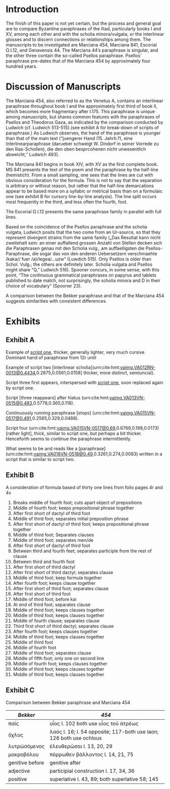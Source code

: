 # Introduction
The finish of this paper is not yet certain, but the process and general goal are to compare Byzantine paraphrases of the Iliad, particularly books I and XV, among each other and with the scholia minora/vulgata, or the interlinear glosses and to discern connections or relationships among them. The manuscripts to be investigated are Marciana 454, Marciana 841, Escorial Ω.I.12, and Genavensis 44. The Marciana 44’s paraphrase is singular, and the other three contain the so-called Psellos paraphrase. Psellos’ paraphrase pre-dates that of the Marciana 454 by approximately four hundred years. 

# Discussion of Manuscripts	
The Marciana 454, also referred to as the Venetus A, contains an interlinear paraphrase throughout book I and the approximately first third of book II, which becomes more fragmentary after I.175. This paraphrase is unique among manuscripts, but shares common features with the paraphrases of Psellos and Theodorus Gaza, as indicated by the comparison conducted by Ludwich (cf. Ludwich 513-515).(see exhibit A for break-down of scripts of paraphrase.) As Ludwich observes, the hand of the paraphrase is younger than that of the main text (“juengerer Hand (15. Jahrh.?), eine Interlinearparaphrase (darueber schweigt W. Dindorf in seiner Vorrede zu den Ilias-Scholien), die den oben besprcohenen nicht unwesentlich abweicht,“ Ludwich 493).

The Marciana 841 begins in book XIV, with XV as the first complete book. MS 841 presents the text of the poem and the paraphrase by the half-line (hemistich). From a small sampling, one sees that the lines are cut with obvious consideration for the formula. This is not to say that the separation is arbitrary or without reason, but rather that the half-line demarcations appear to be based more on a syllabic or metrical basis than on a formulaic one (see exhibit B for cursory line-by-line analysis). The line split occurs most frequently in the third, and less often the fourth, foot.  
	
The Escorial Ω.I.12 presents the same paraphrase family in parallel with full lines. 
	
Based on the coincidence of the Psellos paraphrase and the scholia vulgata, Ludwich posits that the two come from an Ur-source, so that they represent divergent strains from the same family („Das Resultat kann nicht zweitehalt sein: an einer auffallend grossen Anzahl von Stellen decken sich die Paraphrasen genau mit den Scholia vulg., am auffaelligsten die Psellos-Paraphrase, die sogar das von den anderen Uebersetzern verschmaehte /kaka// fuer /a)/legea/...uzw“ (Luwdich 515). Only Psellos is older than Schol. Vulg.; the others are definitely later. Scholia vulgata and Psellos might share “Q,” Ludwich 516). Spooner concurs, in some sense, with this point, “The continuous grammatical paraphrases on papyrus and tablets published to date match, not surprisingly, the scholia minora and D in their choice of vocabulary” (Spooner 23).

A comparison between the Bekker paraphrase and that of the Marciana 454 suggests similarities with consistent differences. 

# Exhibits
## Exhibit A

Example of [script one](urn:cite:hmt:vaimg.VA012RN-0013@0.1512,0.3071,0.0991,0.0165), thicker, generally lighter, very much cursive. Dominant hand of paraphrase from 12r until 

Example of script two [interlinear scholia](urn:cite:hmt:vaimg.VA012RN-0013@0.4434,0.2875,0.0561,0.0158] thicker, more distinct, semiuncial).

Script three first appears, interspersed with [script one](urn:cite:hmt:vaimg.VA013RN-0014@0.18,0.2231,0.351,0.0218), soon replaced again by script one.

Script [three reappears] after hiatus (urn:cite:hmt:vaimg.VA013VN-0515@0.483,0.5778,0.365,0.118).

Continuously running paraphrase [stops] (urn:cite:hmt:vaimg.VA015VN-0517@0.491,0.2585,0.329,0.0488).

Script four (urn:cite:hmt:vaimg.VA015VN-0517@0.69,0.6769,0.198,0.0173) [rather light], thick, similar to script one, but perhaps a bit thicker. Henceforth seems to continue the paraphrase intermittently. 

What seems to be and reads like a [paraphrase] (urn:cite:hmt:vaimg.VA016VN-0518@0.49,0.3261,0.274,0.0083) written in a script that is similar to script two.

## Exhibit B

A consideration of formula based of thirty one lines from folio pages 4r and 4v

1.  Breaks middle of fourth foot; cuts apart object of prepositions
2.  Middle of fourth foot; keeps prepositional phrase together
3.  After first short of dactyl of third foot
4.  Middle of third foot; separates initial preposition phrase
5.  After first short of dactyl of third foot; keeps prepositional phrase together
6.  Middle of third foot; Separates clauses
7.  Middle of third foot; separates men/de
8.  After first short of dactyl of third foot
9.  Between third and fourth feet; separates participle from the rest of clause
10.  Between third and fourth foot
11.  After first short of third dactyl
12.  After first short of third dactyl; separates clause
13.  Middle of third foot; keep formula together
14.  After fourth foot; keeps clause together
15.  After first short of third foot; separates clause
16.  After first short of third foot
17.  Middle of third foot; before kai
18.  At end of third foot; separates clause
19.  Middle of third foot; keeps clauses together
20.  Middle of third foot; keeps clauses together
21.  Middle of fourth clause; separates clause
22.  Third first short of third dactyl; separates clause
23.  After fourth foot; keeps clauses together
24.  Middle of third foot; keeps clauses together
25.  Middle of third foot
26.  Middle of fourth foot
27.  Middle of third foot; separates clause
28.  Middle of fifth foot; only one on second line
29.  Middle of fourth foot; keeps clauses together
30.  Middle of third foot; keeps clauses together
31.  Middle of third foot; keeps clauses together


## Exhibit C

Comparison between Bekker paraphrase and Marciana 454

*Bekker* | *454* 
--- | --- 
 παῖς | υἷος  l. 102 both use υἷος  τοῦ ἀτρέως 
 ὄχλος | λαός l. 16; l. 54 opposite; 117-both use laon; 126 both use ochlous 
 λυτρώσόμενος | ἐλευθερῶσαι l. 13, 20, 29 
 μακροβόλου | πόρρωθεν βάλλοντος l. 14, 21, 75
 genitive before | genitive after
 adjective | participial construction l. 17, 34, 36
 positive | superlative l. 43, 89; both superlative 58; 145
